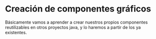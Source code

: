 # Creación de componentes gráficos
Básicamente vamos a aprender a crear nuestros propios componentes reutilizables en otros proyectos java, y lo haremos a partir de los ya existentes.